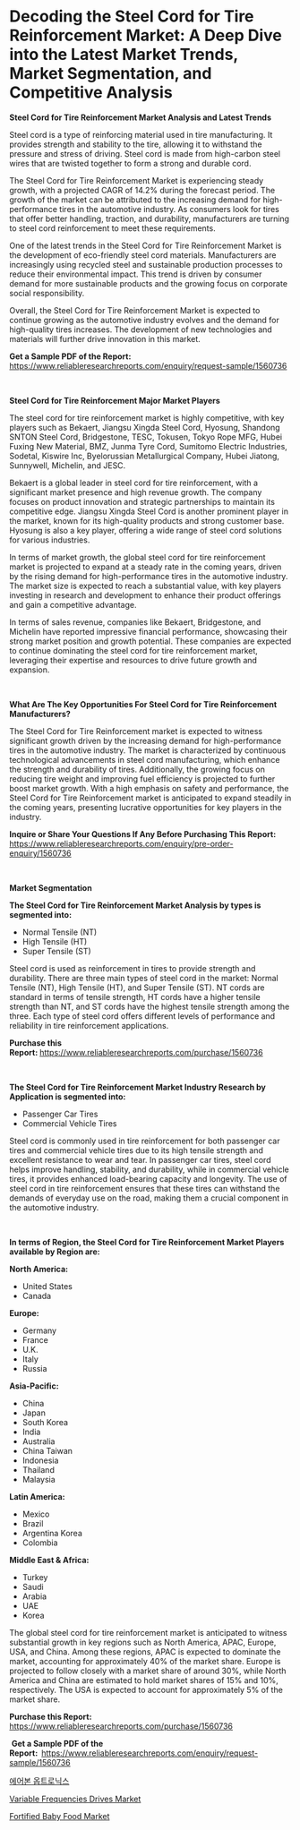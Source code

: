 <p><h1>Decoding the Steel Cord for Tire Reinforcement Market: A Deep Dive into the Latest Market Trends, Market Segmentation, and Competitive Analysis</h1></p><p><strong>Steel Cord for Tire Reinforcement Market Analysis and Latest Trends</strong></p>
<p><p>Steel cord is a type of reinforcing material used in tire manufacturing. It provides strength and stability to the tire, allowing it to withstand the pressure and stress of driving. Steel cord is made from high-carbon steel wires that are twisted together to form a strong and durable cord.</p><p>The Steel Cord for Tire Reinforcement Market is experiencing steady growth, with a projected CAGR of 14.2% during the forecast period. The growth of the market can be attributed to the increasing demand for high-performance tires in the automotive industry. As consumers look for tires that offer better handling, traction, and durability, manufacturers are turning to steel cord reinforcement to meet these requirements.</p><p>One of the latest trends in the Steel Cord for Tire Reinforcement Market is the development of eco-friendly steel cord materials. Manufacturers are increasingly using recycled steel and sustainable production processes to reduce their environmental impact. This trend is driven by consumer demand for more sustainable products and the growing focus on corporate social responsibility.</p><p>Overall, the Steel Cord for Tire Reinforcement Market is expected to continue growing as the automotive industry evolves and the demand for high-quality tires increases. The development of new technologies and materials will further drive innovation in this market.</p></p>
<p><strong>Get a Sample PDF of the Report:&nbsp;</strong> <a href="https://www.reliableresearchreports.com/enquiry/request-sample/1560736">https://www.reliableresearchreports.com/enquiry/request-sample/1560736</a></p>
<p>&nbsp;</p>
<p><strong>Steel Cord for Tire Reinforcement Major Market Players</strong></p>
<p><p>The steel cord for tire reinforcement market is highly competitive, with key players such as Bekaert, Jiangsu Xingda Steel Cord, Hyosung, Shandong SNTON Steel Cord, Bridgestone, TESC, Tokusen, Tokyo Rope MFG, Hubei Fuxing New Material, BMZ, Junma Tyre Cord, Sumitomo Electric Industries, Sodetal, Kiswire Inc, Byelorussian Metallurgical Company, Hubei Jiatong, Sunnywell, Michelin, and JESC.</p><p>Bekaert is a global leader in steel cord for tire reinforcement, with a significant market presence and high revenue growth. The company focuses on product innovation and strategic partnerships to maintain its competitive edge. Jiangsu Xingda Steel Cord is another prominent player in the market, known for its high-quality products and strong customer base. Hyosung is also a key player, offering a wide range of steel cord solutions for various industries.</p><p>In terms of market growth, the global steel cord for tire reinforcement market is projected to expand at a steady rate in the coming years, driven by the rising demand for high-performance tires in the automotive industry. The market size is expected to reach a substantial value, with key players investing in research and development to enhance their product offerings and gain a competitive advantage.</p><p>In terms of sales revenue, companies like Bekaert, Bridgestone, and Michelin have reported impressive financial performance, showcasing their strong market position and growth potential. These companies are expected to continue dominating the steel cord for tire reinforcement market, leveraging their expertise and resources to drive future growth and expansion.</p></p>
<p>&nbsp;</p>
<p><strong>What Are The Key Opportunities For Steel Cord for Tire Reinforcement Manufacturers?</strong></p>
<p><p>The Steel Cord for Tire Reinforcement market is expected to witness significant growth driven by the increasing demand for high-performance tires in the automotive industry. The market is characterized by continuous technological advancements in steel cord manufacturing, which enhance the strength and durability of tires. Additionally, the growing focus on reducing tire weight and improving fuel efficiency is projected to further boost market growth. With a high emphasis on safety and performance, the Steel Cord for Tire Reinforcement market is anticipated to expand steadily in the coming years, presenting lucrative opportunities for key players in the industry.</p></p>
<p><strong>Inquire or Share Your Questions If Any Before Purchasing This Report:</strong> <a href="https://www.reliableresearchreports.com/enquiry/pre-order-enquiry/1560736">https://www.reliableresearchreports.com/enquiry/pre-order-enquiry/1560736</a></p>
<p>&nbsp;</p>
<p><strong>Market Segmentation</strong></p>
<p><strong>The Steel Cord for Tire Reinforcement Market Analysis by types is segmented into:</strong></p>
<p><ul><li>Normal Tensile (NT)</li><li>High Tensile (HT)</li><li>Super Tensile (ST)</li></ul></p>
<p><p>Steel cord is used as reinforcement in tires to provide strength and durability. There are three main types of steel cord in the market: Normal Tensile (NT), High Tensile (HT), and Super Tensile (ST). NT cords are standard in terms of tensile strength, HT cords have a higher tensile strength than NT, and ST cords have the highest tensile strength among the three. Each type of steel cord offers different levels of performance and reliability in tire reinforcement applications.</p></p>
<p><strong>Purchase this Report:&nbsp;</strong><a href="https://www.reliableresearchreports.com/purchase/1560736">https://www.reliableresearchreports.com/purchase/1560736</a></p>
<p>&nbsp;</p>
<p><strong>The Steel Cord for Tire Reinforcement Market Industry Research by Application is segmented into:</strong></p>
<p><ul><li>Passenger Car Tires</li><li>Commercial Vehicle Tires</li></ul></p>
<p><p>Steel cord is commonly used in tire reinforcement for both passenger car tires and commercial vehicle tires due to its high tensile strength and excellent resistance to wear and tear. In passenger car tires, steel cord helps improve handling, stability, and durability, while in commercial vehicle tires, it provides enhanced load-bearing capacity and longevity. The use of steel cord in tire reinforcement ensures that these tires can withstand the demands of everyday use on the road, making them a crucial component in the automotive industry.</p></p>
<p>&nbsp;</p>
<p><strong>In terms of Region, the Steel Cord for Tire Reinforcement Market Players available by Region are:</strong></p>
<p>
    <p> <strong> North America: </strong>
        <ul>
            <li>United States</li>
            <li>Canada</li>
        </ul>
        </p> 
    <p> <strong> Europe: </strong>
        <ul>
            <li>Germany</li>
            <li>France</li>
            <li>U.K.</li>
            <li>Italy</li>
            <li>Russia</li>
        </ul>
        </p> 
    <p> <strong> Asia-Pacific: </strong>
        <ul>
            <li>China</li>
            <li>Japan</li>
            <li>South Korea</li>
            <li>India</li>
            <li>Australia</li>
            <li>China Taiwan</li>
            <li>Indonesia</li>
            <li>Thailand</li>
            <li>Malaysia</li>
        </ul>
        </p> 
    <p> <strong> Latin America: </strong>
        <ul>
            <li>Mexico</li>
            <li>Brazil</li>
            <li>Argentina Korea</li>
            <li>Colombia</li>
        </ul>
        </p> 
    <p> <strong> Middle East & Africa: </strong>
        <ul>
            <li>Turkey</li>
            <li>Saudi</li>
            <li>Arabia</li>
            <li>UAE</li>
            <li>Korea</li>
        </ul>
    </p>
    </p>
<p><p>The global steel cord for tire reinforcement market is anticipated to witness substantial growth in key regions such as North America, APAC, Europe, USA, and China. Among these regions, APAC is expected to dominate the market, accounting for approximately 40% of the market share. Europe is projected to follow closely with a market share of around 30%, while North America and China are estimated to hold market shares of 15% and 10%, respectively. The USA is expected to account for approximately 5% of the market share.</p></p>
<p><strong>Purchase this Report: </strong><a href="https://www.reliableresearchreports.com/purchase/1560736">https://www.reliableresearchreports.com/purchase/1560736</a></p>
<p>&nbsp;<strong>Get a Sample PDF of the Report:&nbsp;&nbsp;</strong><a href="https://www.reliableresearchreports.com/enquiry/request-sample/1560736">https://www.reliableresearchreports.com/enquiry/request-sample/1560736</a></p>
<p><strong></strong></p>
<p><p><a href="https://medium.com/@robandloriedavis/%EA%B3%B5%EC%A4%91-%EA%B4%91%EC%A0%84%EA%B8%B0%ED%95%99-%EC%8B%9C%EC%9E%A5-%EC%A0%84%EB%A7%9D-%EC%82%B0%EC%97%85-%EA%B0%9C%EC%9A%94-%EB%B0%8F-%EC%98%88%EC%B8%A1-2024%EB%85%84%EB%B6%80%ED%84%B0-2031%EB%85%84%EA%B9%8C%EC%A7%80-9e0258b78c45">에어본 옵트로닉스</a></p><p><a href="https://view.publitas.com/reportprime-1/variable-frequencies-drives-market-size-share-trends-analysis-report-by-application-regional-outlook-competitive-strategies-and-segment-forecasts-2023-2030/">Variable Frequencies Drives Market</a></p><p><a href="https://view.publitas.com/reportprime-1/fortified-baby-food-market-challenges-opportunities-and-growth-drivers-and-major-market-players-forecasted-for-period-from-2023-2030/">Fortified Baby Food Market</a></p></p>